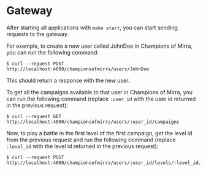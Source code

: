 # Gateway

After starting all applications with `make start`, you can start sending requests to the gateway.

For example, to create a new user called JohnDoe in Champions of Mirra, you can run the following command:

```
$ curl --request POST http://localhost:4000/championsofmirra/users/JohnDoe
```

This should return a response with the new user.

To get all the campaigns available to that user in Champions of Mirra, you can run the following command (replace `:user_id` with the user id returned in the previous request):

```
$ curl --request GET http://localhost:4000/championsofmirra/users/:user_id/campaigns
```

Now, to play a battle in the first level of the first campaign, get the level id from the previous request and run the following command (replace `:level_id` with the level id returned in the previous request):

```
$ curl --request POST http://localhost:4000/championsofmirra/users/:user_id/levels/:level_id/battle
```
